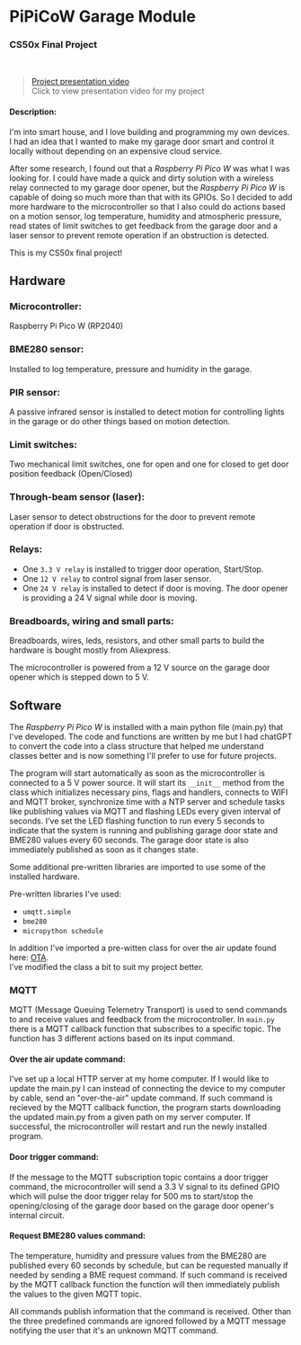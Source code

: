 # PiPiCoW Garage Module
### CS50x Final Project
<br>

> [Project presentation video](https://www.youtube.com/)<br>
> Click to view presentation video for my project


#### Description:
I'm into smart house, and I love building and programming my own devices.
I had an idea that I wanted to make my garage door smart and control it locally without depending on an expensive cloud service.

After some research, I found out that a _Raspberry Pi Pico W_ was what I was looking for. I could have made a quick and dirty solution with a
wireless relay connected to my garage door opener, but the _Raspberry Pi Pico W_ is capable of doing so much more than that with its GPIOs.
So I decided to add more hardware to the microcontroller so that I also could do actions based on a motion sensor, log temperature, humidity and atmospheric pressure,
read states of limit switches to get feedback from the garage door and a laser sensor to prevent remote operation if an obstruction is detected.

This is my CS50x final project!
 

## Hardware

### Microcontroller:
Raspberry Pi Pico W (RP2040)

### BME280 sensor:
Installed to log temperature, pressure and humidity in the garage.

### PIR sensor:
A passive infrared sensor is installed to detect motion for controlling lights in the garage or do other things based on motion detection.

### Limit switches:
Two mechanical limit switches, one for open and one for closed to get door position feedback (Open/Closed)

### Through-beam sensor (laser):
Laser sensor to detect obstructions for the door to prevent remote operation if door is obstructed.

### Relays:
- One ```3.3 V relay``` is installed to trigger door operation, Start/Stop.
- One ```12 V relay``` to control signal from laser sensor.
- One ```24 V relay``` is installed to detect if door is moving. The door opener is providing a 24 V signal while door is moving.

### Breadboards, wiring and small parts:
Breadboards, wires, leds, resistors, and other small parts to build the hardware is bought mostly from Aliexpress.

The microcontroller is powered from a 12 V source on the garage door opener which is stepped down to 5 V.

## Software
The _Raspberry Pi Pico W_ is installed with a main python file (main.py) that I've developed.
The code and functions are written by me but I had chatGPT to convert the code into a class structure that helped me understand classes better
and is now something I'll prefer to use for future projects. <br>

The program will start automatically as soon as the microcontroller is connected to a 5 V power source.
It will start its ```__init__``` method from the class which initializes necessary pins, flags and handlers, connects to WIFI and MQTT broker, synchronize time with a NTP server
and schedule tasks like publishing values via MQTT and flashing LEDs every given interval of seconds.
I've set the LED flashing function to run every 5 seconds to indicate that the system is running and publishing garage door state and BME280 values every 60 seconds.
The garage door state is also immediately published as soon as it changes state.

Some additional pre-written libraries are imported to use some of the installed hardware.

Pre-written libraries I've used:
- ```umqtt.simple```
- ```bme280```
- ```micropython schedule```

In addition I've imported a pre-witten class for over the air update found here: [OTA](https://github.com/kevinmcaleer/ota). <br>
I've modified the class a bit to suit my project better.

### MQTT
MQTT (Message Queuing Telemetry Transport) is used to send commands to and receive values and feedback from the microcontroller.
In ```main.py``` there is a MQTT callback function that subscribes to a specific topic. The function has 3 different actions based on its input command.

#### Over the air update command:
I've set up a local HTTP server at my home computer. If I would like to update the main.py I can instead of connecting the device to my computer by cable, send an "over-the-air" update command.
If such command is recieved by the MQTT callback function, the program starts downloading the updated main.py from a given path on my server computer. If successful, the microcontroller will restart and run the newly installed program.

#### Door trigger command:
If the message to the MQTT subscription topic contains a door trigger command, the microcontroller will send a 3.3 V signal to its defined GPIO which will pulse the door trigger relay for 500 ms to start/stop the opening/closing of the garage door based on the garage door opener's internal circuit.

#### Request BME280 values command:
The temperature, humidity and pressure values from the BME280 are published every 60 seconds by schedule, but can be requested manually if needed by sending a BME request command. If such command is received by the MQTT callback function the function will then immediately publish the values to the given MQTT topic.

All commands publish information that the command is received. Other than the three predefined commands are ignored followed by a MQTT message notifying the user that it's an unknown MQTT command.






